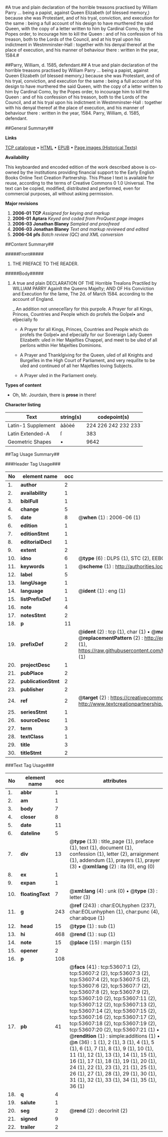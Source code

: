 #A true and plain declaration of the horrible treasons practised by William Parry ... being a papist, against Queen Elizabeth (of blessed memory,) because she was Protestant, and of his tryal, conviction, and execution for the same : being a full account of his design to have murthered the said Queen, with the copy of a letter written to him by Cardinal Como, by the Popes order, to incourage him to kill the Queen : and of his confession of his treason, both to the Lords of the Council, and at his tryal upon his indictment in Westmminster-Hall : together with his denyal thereof at the place of execution, and his manner of behaviour there : written in the year, 1584.#

##Parry, William, d. 1585, defendant.##
A true and plain declaration of the horrible treasons practised by William Parry ... being a papist, against Queen Elizabeth (of blessed memory,) because she was Protestant, and of his tryal, conviction, and execution for the same : being a full account of his design to have murthered the said Queen, with the copy of a letter written to him by Cardinal Como, by the Popes order, to incourage him to kill the Queen : and of his confession of his treason, both to the Lords of the Council, and at his tryal upon his indictment in Westmminster-Hall : together with his denyal thereof at the place of execution, and his manner of behaviour there : written in the year, 1584.
Parry, William, d. 1585, defendant.

##General Summary##

**Links**

[TCP catalogue](http://www.ota.ox.ac.uk/tcp/)  • 
[HTML](http://tei.it.ox.ac.uk/tcp/Texts-HTML/free/A63/A63451.html)  • 
[EPUB](http://tei.it.ox.ac.uk/tcp/Texts-EPUB/free/A63/A63451.epub) • 
[Page images (Historical Texts)](https://data.historicaltexts.jisc.ac.uk/view?pubId=eebo-12075968e&pageId=eebo-12075968e-53607-1)

**Availability**

This keyboarded and encoded edition of the
	       work described above is co-owned by the institutions
	       providing financial support to the Early English Books
	       Online Text Creation Partnership. This Phase I text is
	       available for reuse, according to the terms of Creative
	       Commons 0 1.0 Universal. The text can be copied,
	       modified, distributed and performed, even for
	       commercial purposes, all without asking permission.

**Major revisions**

1. __2006-01__ __TCP__ *Assigned for keying and markup*
1. __2006-01__ __Aptara__ *Keyed and coded from ProQuest page images*
1. __2006-03__ __Jonathan Blaney__ *Sampled and proofread*
1. __2006-03__ __Jonathan Blaney__ *Text and markup reviewed and edited*
1. __2006-04__ __pfs__ *Batch review (QC) and XML conversion*

##Content Summary##

#####Front#####

1. THE
PREFACE
TO THE
READER.

#####Body#####

1. A true and plain
DECLARATION
OF THE
Horrible Treaſons
Practiſed by WILLIAM PARRY
Againſt the Queens Majeſty;
AND OF
His Conviction and Execution for the ſame,
The 2d. of March 1584. according to the account of England.

    _ An addition not unneceſſary for this purpoſe.
A Prayer for all Kings, Princes, Countries and People which do profeſs the
Goſpel▪ and eſpecially fo
      * A Prayer for all Kings, Princes, Countries and People which do profeſs the
Goſpel▪ and eſpecially for our Soveraign Lady Queen Elizabeth: uſed in Her Majeſties
Chappel, and meet to be uſed of all perſons within Her Majeſties Dominions.

      * A Prayer and Thankſgiving for the Queen, uſed of all Knights and Burgeſſes
in the High Court of Parliament, and very requiſite to be uſed and continued of all
her Majeſties loving Subjects.

      * A Prayer uſed in the Parliament onely.

**Types of content**

  * Oh, Mr. Jourdain, there is **prose** in there!

**Character listing**


|Text|string(s)|codepoint(s)|
|---|---|---|
|Latin-1 Supplement|àâòèé|224 226 242 232 233|
|Latin Extended-A|ſ|383|
|Geometric Shapes|▪|9642|

##Tag Usage Summary##

###Header Tag Usage###

|No|element name|occ|attributes|
|---|---|---|---|
|1.|__author__|2||
|2.|__availability__|1||
|3.|__biblFull__|1||
|4.|__change__|5||
|5.|__date__|8| @__when__ (1) : 2006-06 (1)|
|6.|__edition__|1||
|7.|__editionStmt__|1||
|8.|__editorialDecl__|1||
|9.|__extent__|2||
|10.|__idno__|6| @__type__ (6) : DLPS (1), STC (2), EEBO-CITATION (1), OCLC (1), VID (1)|
|11.|__keywords__|1| @__scheme__ (1) : http://authorities.loc.gov/ (1)|
|12.|__label__|5||
|13.|__langUsage__|1||
|14.|__language__|1| @__ident__ (1) : eng (1)|
|15.|__listPrefixDef__|1||
|16.|__note__|4||
|17.|__notesStmt__|2||
|18.|__p__|11||
|19.|__prefixDef__|2| @__ident__ (2) : tcp (1), char (1)  •  @__matchPattern__ (2) : ([0-9\-]+):([0-9IVX]+) (1), (.+) (1)  •  @__replacementPattern__ (2) : http://eebo.chadwyck.com/downloadtiff?vid=$1&page=$2 (1), https://raw.githubusercontent.com/textcreationpartnership/Texts/master/tcpchars.xml#$1 (1)|
|20.|__projectDesc__|1||
|21.|__pubPlace__|2||
|22.|__publicationStmt__|2||
|23.|__publisher__|2||
|24.|__ref__|2| @__target__ (2) : https://creativecommons.org/publicdomain/zero/1.0/ (1), http://www.textcreationpartnership.org/docs/. (1)|
|25.|__seriesStmt__|1||
|26.|__sourceDesc__|1||
|27.|__term__|3||
|28.|__textClass__|1||
|29.|__title__|3||
|30.|__titleStmt__|2||


###Text Tag Usage###

|No|element name|occ|attributes|
|---|---|---|---|
|1.|__abbr__|1||
|2.|__am__|1||
|3.|__body__|7||
|4.|__closer__|8||
|5.|__date__|11||
|6.|__dateline__|5||
|7.|__div__|13| @__type__ (13) : title_page (1), preface (1), text (1), document (1), confession (1), letter (2), arraignment (1), addendum (1), prayers (1), prayer (3)  •  @__xml:lang__ (2) : ita (0), eng (0)|
|8.|__ex__|1||
|9.|__expan__|1||
|10.|__floatingText__|7| @__xml:lang__ (4) : unk (0)  •  @__type__ (3) : letter (3)|
|11.|__g__|243| @__ref__ (243) : char:EOLhyphen (237), char:EOLunhyphen (1), char:punc (4), char:abque (1)|
|12.|__head__|15| @__type__ (1) : sub (1)|
|13.|__hi__|468| @__rend__ (1) : sup (1)|
|14.|__note__|15| @__place__ (15) : margin (15)|
|15.|__opener__|2||
|16.|__p__|108||
|17.|__pb__|41| @__facs__ (41) : tcp:53607:1 (2), tcp:53607:2 (2), tcp:53607:3 (2), tcp:53607:4 (2), tcp:53607:5 (2), tcp:53607:6 (2), tcp:53607:7 (2), tcp:53607:8 (2), tcp:53607:9 (2), tcp:53607:10 (2), tcp:53607:11 (2), tcp:53607:12 (2), tcp:53607:13 (2), tcp:53607:14 (2), tcp:53607:15 (2), tcp:53607:16 (2), tcp:53607:17 (2), tcp:53607:18 (2), tcp:53607:19 (2), tcp:53607:20 (2), tcp:53607:21 (1)  •  @__rendition__ (1) : simple:additions (1)  •  @__n__ (36) : 1 (1), 2 (1), 3 (1), 4 (1), 5 (1), 6 (1), 7 (1), 8 (1), 9 (1), 10 (1), 11 (1), 12 (1), 13 (1), 14 (1), 15 (1), 16 (1), 17 (1), 18 (1), 19 (1), 20 (1), 24 (1), 22 (1), 23 (1), 21 (1), 25 (1), 26 (1), 27 (1), 28 (1), 29 (1), 30 (1), 31 (1), 32 (1), 33 (1), 34 (1), 35 (1), 36 (1)|
|18.|__q__|4||
|19.|__salute__|1||
|20.|__seg__|2| @__rend__ (2) : decorInit (2)|
|21.|__signed__|9||
|22.|__trailer__|2||
